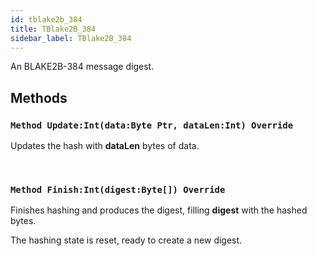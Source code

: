 ```yaml
---
id: tblake2b_384
title: TBlake2B_384
sidebar_label: TBlake2B_384
---
```


An BLAKE2B-384 message digest.


## Methods

### `Method Update:Int(data:Byte Ptr, dataLen:Int) Override`

Updates the hash with <b>dataLen</b> bytes of data.

<br/>

### `Method Finish:Int(digest:Byte[]) Override`

Finishes hashing and produces the digest, filling <b>digest</b> with the hashed bytes.

The hashing state is reset, ready to create a new digest.


<br/>


